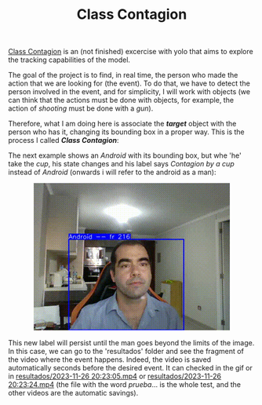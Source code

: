 <div align="center">
 <h1>Class Contagion</h1>
</div>

<br>

[Class Contagion](https://github.com/Yamilhb/yolo-class-contagion) is an (not finished) excercise with yolo that aims to explore the tracking capabilities of the model.

The goal of the project is to find, in real time, the person who made the action that we are looking for (the event). To do that, we have to detect the person involved in the event, and for simplicity, I will work with objects (we can think that the actions must be done with objects, for example, the action of *shooting* must be done with a *gun*).

Therefore, what I am doing here is associate the ***target*** object with the person who has it, changing its bounding box in a proper way. This is the process I called ***Class Contagion***:

The next example shows an *Android* with its bounding box, but whe 'he' take the *cup*, his state changes and his label says *Contagion by a cup* instead of *Android* (onwards i will refer to the android as a man):

<div align="center">
<img src="https://github.com/Yamilhb/yolo-class-contagion/blob/master/resultados/gif20%3A23%3A24.gif">
</div>

This new label will persist until the man goes beyond the limits of the image. In this case, we can go to the 'resultados' folder and see the fragment of the video where the event happens. Indeed, the video is saved automatically seconds before the desired event. It can checked in the gif or in [resultados/2023-11-26 20:23:05.mp4](https://github.com/Yamilhb/yolo-class-contagion/blob/master/resultados/2023-11-26%2020%3A23%3A05.mp4) or [resultados/2023-11-26 20:23:24.mp4](https://github.com/Yamilhb/yolo-class-contagion/blob/master/resultados/2023-11-26%2020%3A23%3A24.mp4) (the file with the word *prueba*... is the whole test, and the other videos are the automatic savings).


